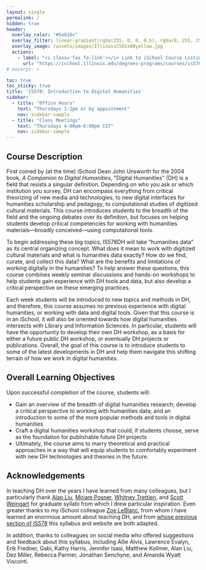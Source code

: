 ```yaml
---
layout: single
permalink: /
hidden: true
header:
  overlay_color: "#5e616c"
  overlay_filter: linear-gradient(rgba(255, 0, 0, 0.5), rgba(0, 255, 255, 0.5))
  overlay_image: /assets/images/IllinoisCSO1x80yellow.jpg
  actions:
    - label: "<i class='fas fa-link'></i> Link to iSchool Course Listing"
      url: "https://ischool.illinois.edu/degrees-programs/courses/is578"
# excerpt: >

toc: true
toc_sticky: true
title: 'IS578: Introduction to Digital Humanities'
sidebar:
  - title: "Office Hours"
    text: "Thursdays 1-2pm or by appointment"
    nav: sidebar-sample
  - title: "Class Meetings"
    text: "Thursdays 4:00pm-6:00pm CST"
    nav: sidebar-sample
---
```


<!-- {% include particles.html %} -->
## Course Description

First coined by (at the time) iSchool Dean John Unsworth for the 2004 book, _A Companion to Digital Humanities_, "Digital Humanities" (DH) is a field that resists a singular definition. Depending on who you ask or which institution you survey, DH can encompass everything from critical theorizing of new media and technologies, to new digital interfaces for humanities scholarship and pedagogy, to computational studies of digitized cultural materials. This course introduces students to the breadth of the field and the ongoing debates over its definition, but focuses on helping students develop critical competencies for working with humanities materials—broadly conceived—using computational tools.

To begin addressing these big topics, IS578DH will take “humanities data” as its central organizing concept. What does it mean to work with digitized cultural materials and what is humanities data exactly? How do we find, curate, and collect this data? What are the benefits and limitations of working digitally in the humanities? To help answer these questions, this course combines weekly seminar discussions and hands-on workshops to help students gain experience with DH tools and data, but also develop a critical perspective on these emerging practices.

Each week students will be introduced to new topics and methods in DH, and therefore, this course assumes no previous experience with digital humanities, or working with data and digital tools. Given that this course is in an iSchool, it will also be oriented towards how digital humanities intersects with Library and Information Sciences. In particular, students will have the opportunity to develop their own DH workshop, as a basis for either a future public DH workshop, or eventually DH projects or publications. Overall, the goal of this course is to introduce students to some of the latest developments in DH and help them navigate this shifting terrain of how we work in digital humanities.

## Overall Learning Objectives 

Upon successful completion of the course, students will:

- Gain an overview of the breadth of digital humanities research; develop a critical perspective to working with humanities data; and an introduction to some of the more popular methods and tools in digital humanities
- Craft a digital humanities workshop that could, if students choose, serve as the foundation for publishable future DH projects
- Ultimately, the course aims to marry theoretical and practical approaches in a way that will equip students to comfortably experiment with new DH technologies and theories in the future.

## Acknowledgements

In teaching DH over the years I have learned from many colleagues, but I particularly thank [Alan Liu](https://liu.english.ucsb.edu), [Miriam Posner](https://miriamposner.com/), [Whitney Trettien](http://whitneyannetrettien.com/), and [Scott Weingart](https://scottbot.net/) for graduate syllabi from which I drew particular inspiration. Even greater thanks to my iSchool colleague [Zoe LeBlanc](https://zoeleblanc.com), from whom I have learned an enormous amount about teaching DH, and from [whose previous section of IS578](https://zoeleblanc.com/is578-intro-dh/) this syllabus and website are both adapted.

In addition, thanks to colleagues on social media who offered suggestions and feedback about this syllabus, including Allie Alvis, Lawrence Evalyn, Erik Fredner, Gabi, Kathy Harris, Jennifer Isasi, Matthew Kollmer, Alan Liu, Dez Miller, Rebecca Parmer, Jonathan Senchyne,  and Amanda Wyatt Visconti.
